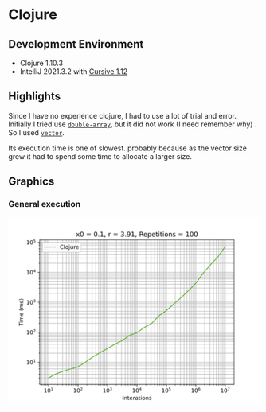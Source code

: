 # Clojure

## Development Environment
  - Clojure 1.10.3
  - IntelliJ 2021.3.2 with [Cursive 1.12](https://cursive-ide.com/)

## Highlights
Since I have no experience clojure, I had to use a lot of trial and error. Initially I tried use [`double-array`](https://clojuredocs.org/clojure.core/double-array), but it did not work (I need remember why) . So I used [`vector`](https://clojuredocs.org/clojure.core/vector).

Its execution time is one of slowest. probably because as the vector size grew it had to spend some time to allocate a larger size. 

## Graphics
### General execution
![](./assets/x0=0.1_r=3.91_rep=100_2022-03-11_19-25-52_log.svg)
